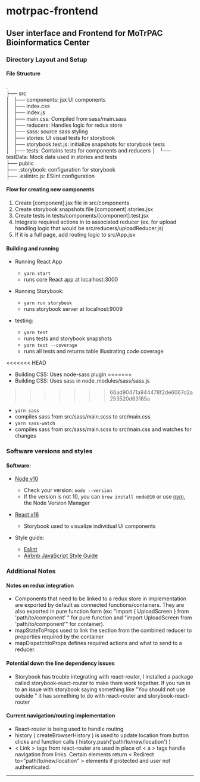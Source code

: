 # motrpac-frontend
**User interface and Frontend for MoTrPAC Bioinformatics Center**
---

### Directory Layout and Setup

#### File Structure

.  
├── src  
│   ├── components: jsx UI components  
│   ├── index.css  
│   ├── index.js  
│   ├── main.css: Compiled from sass/main.sass  
│   ├── reducers: Handles logic for redux store  
│   ├── sass: source sass styling  
│   ├── stories: UI visual tests for storybook  
│   ├── storybook.test.js: initialize snapshots for storybook tests  
│   ├── tests: Contains tests for components and reducers
│   └── testData: Mock data used in stories and tests  
├── public  
├── .storybook: configuration for storybook  
├── .eslintrc.js: ESlint configuration  

#### Flow for creating new components
  1. Create \[component\].jsx file in src/components
  2. Create storybook snapshots file \[component\].stories.jsx
  3. Create tests in tests/components/\[component\].test.jsx
  4. Integrate required actions in to associated reducer (ex. for upload handling logic that would be src/reducers/uploadReducer.js)
  5. If it is a full page, add routing logic to src/App.jsx

#### Building and running

 * Running React App 
   - `yarn start`
   - runs core React app at localhost:3000

 * Running Storybook:
   - `yarn run storybook`
   - runs storybook server at localhost:9009

 * testing:
   - `yarn test`
   - runs tests and storybook snapshots
   - `yarn test --coverage`
   - runs all tests and returns table illustrating code coverage

<<<<<<< HEAD
 * Building CSS: Uses node-sass plugin
=======
 * Building CSS: Uses sass in node_modules/sass/sass.js
>>>>>>> 66ad90471a944478f2de6067d2a253520d63165a
   - `yarn sass`
   - compiles sass from src/sass/main.scss to src/main.css
   - `yarn sass-watch`
   - compiles sass from src/sass/main.scss to src/main.css and watches for changes

### Software versions and styles

#### Software:

 * [Node v10](https://github.com/nodejs/Release)
     - Check your version: `node --version`
     - If the version is not 10, you can `brew install node@10` or use [nvm](https://github.com/creationix/nvm/blob/master/README.md#installation), the Node Version Manager
     
 * [React v16](https://reactjs.org/versions)
     - Storybook used to visualize individual UI components

 * Style guide:
     - [Eslint](https://github.com/eslint/eslint) 
     - [Airbnb JavaScript Style Guide](https://github.com/airbnb/javascript)

### Additional Notes

#### Notes on redux integration
 - Components that need to be linked to a redux store in implementation are exported by default as connected functions/containers. They are also exported in pure function form (ex: "import { UploadScreen } from 'path/to/component' " for pure function and "import UploadScreen from 'path/to/component'" for container).
 - mapStateToProps used to link the section from the combined reducer to properties required by the container
 - mapDispatchtoProps defines required actions and what to send to a reducer.

#### Potential down the line dependency issues
  - Storybook has trouble integrating with react-router, I installed a package called storybook-react-router to make them work together. If you run in to an issue with storybook saying something like "You should not use <Link > outside <Router >" it has something to do with react-router and storybook-react-router

#### Current navigation/routing implementation
  - React-router is being used to handle routing
  - history ( createBrowserHistory ) is used to update location from button clicks and function calls ( history.push('path/to/new/location') )
  - \< Link > tags  from react-router are used in place of \< a > tags handle navigation from links. Certain elements return \< Redirect to="path/to/new/location" > elements if protected and user not authenticated.

---
